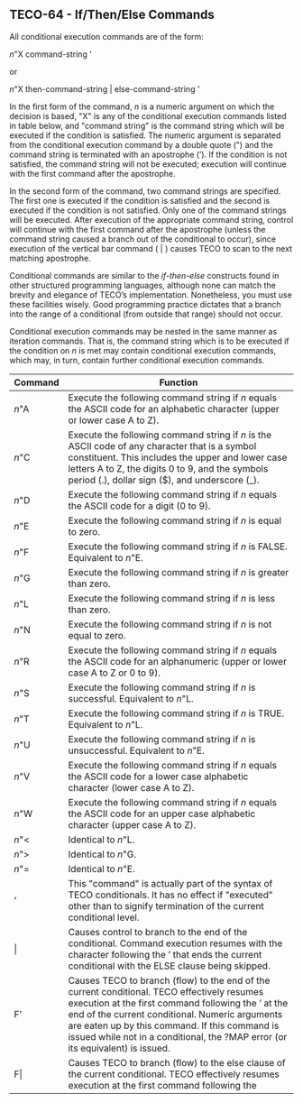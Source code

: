 ## TECO-64 - If/Then/Else Commands

All conditional execution commands are of the form:

*n*"X command-string ’

or

*n*"X then-command-string | else-command-string ’

In the first form of the command, *n* is a numeric argument on which the
decision is based, "X" is any of the conditional execution commands listed
in table below, and "command string" is the command string which will be
executed if the condition is satisfied. The numeric argument is separated
from the conditional execution command by a double quote (") and the
command string is terminated with an apostrophe (’). If the condition
is not satisfied, the command string will not be executed; execution
will continue with the first command after the apostrophe.

In the second form of the command, two command strings are specified. The
first one is executed if the condition is satisfied and the second is
executed if the condition is not satisfied. Only one of the command
strings will be executed. After execution of the appropriate command
string, control will continue with the first command after the apostrophe
(unless the command string caused a branch out of the conditional to occur),
since execution of the vertical bar command ( | ) causes TECO to scan to
the next matching apostrophe.

Conditional commands are similar to the *if-then-else* constructs found
in other structured programming languages, although none can match
the brevity and elegance of TECO’s implementation. Nonetheless, you must
use these facilities wisely. Good programming practice dictates that a
branch into the range of a conditional (from outside that range) should
not occur.

Conditional execution commands may be nested in the same manner as
iteration commands. That is, the command string which is to be executed
if the condition on *n* is met may contain conditional execution commands,
which may, in turn, contain further conditional execution commands.

| Command | Function |
| ------- | -------- |
| *n*"A   | Execute the following command string if *n* equals the ASCII code for an alphabetic character (upper or lower case A to Z). |
| *n*"C   | Execute the following command string if *n* is the ASCII code of any character that is a symbol constituent. This includes the upper and lower case letters A to Z, the digits 0 to 9, and the symbols period (.), dollar sign ($), and underscore (_). |
| *n*"D   | Execute the following command string if *n* equals the ASCII code for a digit (0 to 9). |
| *n*"E   | Execute the following command string if *n* is equal to zero. |
| *n*"F   | Execute the following command string if *n* is FALSE. Equivalent to *n*"E. |
| *n*"G   | Execute the following command string if *n* is greater than zero.
| *n*"L   | Execute the following command string if *n* is less than zero.
| *n*"N   | Execute the following command string if *n* is not equal to zero.
| *n*"R   | Execute the following command string if *n* equals the ASCII code for an alphanumeric (upper or lower case A to Z or 0 to 9). |
| *n*"S   | Execute the following command string if *n* is successful. Equivalent to *n*"L. |
| *n*"T   | Execute the following command string if *n* is TRUE. Equivalent to *n*"L. |
| *n*"U   | Execute the following command string if *n* is unsuccessful. Equivalent to *n*"E. |
| *n*"V   | Execute the following command string if *n* equals the ASCII code for a lower case alphabetic character (lower case A to Z). |
| *n*"W   | Execute the following command string if *n* equals the ASCII code for an upper case alphabetic character (upper case A to Z). |
| *n*"<   | Identical to *n*"L. |
| *n*">   | Identical to *n*"G. |
| *n*"=   | Identical to *n*"E. |
| ’ | This "command" is actually part of the syntax of TECO conditionals. It has no effect if "executed" other than to signify termination of the current conditional level. |
| \| | Causes control to branch to the end of the conditional. Command execution resumes with the character following the ’ that ends the current conditional with the ELSE clause being skipped. |
| F’ | Causes TECO to branch (flow) to the end of the current conditional. TECO effectively resumes execution at the first command following the ’ at the end of the current conditional. Numeric arguments are eaten up by this command. If this command is issued while not in a conditional, the ?MAP error (or its equivalent) is issued. |
| F\| | Causes TECO to branch (flow) to the else clause of the current conditional. TECO effectively resumes execution at the first command following the |\ at the end of the current THEN clause. If the current conditional has no ELSE clause, or if an unmatched ’ is encountered before an unmatched \|,  then control resumes at the command following the ’ . Numeric arguments are eaten up by this command. If this command is issued while not in a conditional, the ?MAP error is issued. Well-structured programs should not need to use this command. |

